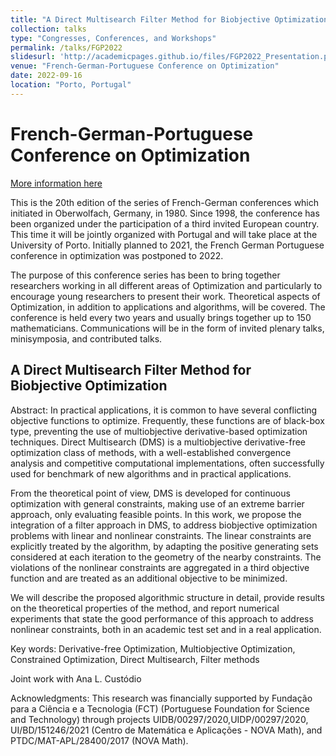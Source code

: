 ```yaml
---
title: "A Direct Multisearch Filter Method for Biobjective Optimization"
collection: talks
type: "Congresses, Conferences, and Workshops"
permalink: /talks/FGP2022
slidesurl: 'http://academicpages.github.io/files/FGP2022_Presentation.pdf'
venue: "French-German-Portuguese Conference on Optimization"
date: 2022-09-16
location: "Porto, Portugal"
---
```


French-German-Portuguese Conference on Optimization
=====
[More information here](https://paginas.fe.up.pt/~fgp22/)

This is the 20th edition of the series of French-German conferences which initiated in Oberwolfach, Germany, in 1980. Since 1998, the conference has been organized under the participation of a third invited European country. This time it will be jointly organized with Portugal and will take place at the University of Porto. Initially planned to 2021, the French German Portuguese conference in optimization was postponed to 2022.

The purpose of this conference series has been to bring together researchers working in all different areas of Optimization and particularly to encourage young researchers to present their work. Theoretical aspects of Optimization, in addition to applications and algorithms, will be covered. The conference is held every two years and usually brings together up to 150 mathematicians. Communications will be in the form of invited plenary talks, minisymposia, and contributed talks.


## A Direct Multisearch Filter Method for Biobjective Optimization

Abstract: In practical applications, it is common to have several conflicting objective functions to optimize. Frequently, these functions are of black-box type, preventing the use of multiobjective derivative-based optimization techniques. Direct Multisearch (DMS) is a multiobjective derivative-free optimization class of methods, with a well-established convergence analysis and competitive computational implementations, often successfully used for benchmark of new algorithms and in practical applications.

From the theoretical point of view, DMS is developed for continuous optimization with general constraints, making use of an extreme barrier approach, only evaluating feasible points. In this work, we propose the integration of a filter approach in DMS, to address biobjective optimization problems with linear and nonlinear constraints. The linear constraints are explicitly treated by the algorithm, by adapting the positive generating sets considered at each iteration to the geometry of the nearby constraints. The violations of the nonlinear constraints are aggregated in a third objective function and are treated as an additional objective to be minimized. 

We will describe the proposed algorithmic structure in detail, provide results on the theoretical properties of the method, and report numerical experiments that state the good performance of this approach to address nonlinear constraints, both in an academic test set and in a real application.

Key words: Derivative-free Optimization, Multiobjective Optimization, Constrained Optimization, Direct Multisearch, Filter methods

Joint work with Ana L. Custódio

Acknowledgments: This research was financially supported by Fundação para a Ciência e a Tecnologia (FCT) (Portuguese Foundation for Science and Technology) through projects UIDB/00297/2020,UIDP/00297/2020, UI/BD/151246/2021 (Centro de Matemática e Aplicações - NOVA Math), and PTDC/MAT-APL/28400/2017 (NOVA Math).